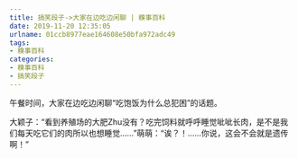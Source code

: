 ```yaml
---
title: 搞笑段子->大家在边吃边闲聊 | 糗事百科
date: 2019-11-20 12:35:05
urlname: 01ccb8977eae164608e50bfa972adc49
tags: 
- 糗事百科
categories:
- 糗事百科
- 搞笑段子
---
```

午餐时间，大家在边吃边闲聊“吃饱饭为什么总犯困”的话题。

大颖子：“看到养殖场的大肥Zhu没有？吃完饲料就呼呼睡觉呲呲长肉，是不是我们每天吃它们的肉所以也想睡觉……”萌萌：“诶？！……你说，这会不会就是遗传啊！”


